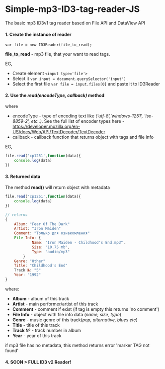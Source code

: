 # Simple-mp3-ID3-tag-reader-JS
The basic mp3 ID3v1 tag reader based on File API and DataView API


#### 1. Create the instance of reader
```    
var file = new ID3Reader(file_to_read);
```
__file_to_read__ - mp3 file, that your want to read tags. 

EG, 
- Create element `<input type='file'>` 
- Select it ```var input = document.querySelector('input')```
- Select the first file ```var file = input.files[0]``` and paste it to ID3Reader

#### 2. Use the *__read(encodeType, callback)__* method
where
- encodeType - type of encoding text like *('utf-8','windows-1251', 'iso-8859-2', etc..)*. See the full list of encoder types here - https://developer.mozilla.org/en-US/docs/Web/API/TextDecoder/TextDecoder 
- callback - callback function that returns object with tags and file info

EG,
```js
file.read('cp1251',function(data){
    console.log(data)
})
```
#### 3. Returned data
The method __read()__ will return object with metadata

```js
file.read('cp1251',function(data){
    console.log(data)
})

// returns
{
    Album: "Fear Of The Dark"
    Artist: "Iron Maiden"
    Comment: "Только для ознакомления"
    File Info: {
            Name: "Iron Maiden - Childhood's End.mp3", 
            Size: "10.75 mb", 
            Type: "audio/mp3"
        }
    Genre: "Other"
    Title: "Childhood's End"
    Track №: "5"
    Year: "1992"
}
```
where:
- __Album__ - album of this track
- __Artist__ - main performer/artist of this track
- __Comment__ - comment if exist (if tag is empty this returns 'no comment')
- __File Info__ - object with file info data (*name, size, type*)
- __Genre__ - music genre of this track(*pop, alternative, blues etc*)
- __Title__ - title of this track
- __Track №__ - track number in album
- __Year__ - year of this track

if mp3 file has no metadata, this method returns error 'marker TAG not found'

#### 4. SOON > FULL ID3 v2 Reader!
